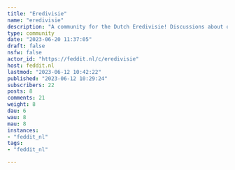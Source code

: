 ```yaml
---
title: "Eredivisie" 
name: "eredivisie"
description: "A community for the Dutch Eredivisie! Discussions about other Dutch-related football (such as Keuken Kampioen Divisie, Dutch National Team,  Dutch women's football, etc.) is also allowed.The post titles have to be in English, just in case any non-Dutch speaking person is interested in this community. Comments and the bodies in posts can be in Dutch OR English."
type: community
date: "2023-06-20 11:37:05"
draft: false
nsfw: false
actor_id: "https://feddit.nl/c/eredivisie"
host: feddit.nl
lastmod: "2023-06-12 10:42:22"
published: "2023-06-12 10:29:24"
subscribers: 22
posts: 8
comments: 21
weight: 8
dau: 6
wau: 8
mau: 8
instances:
- "feddit_nl"
tags: 
- "feddit_nl"

---
```

